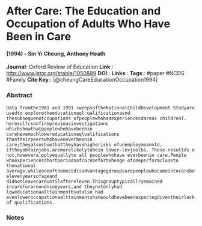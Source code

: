 # After Care: The Education and Occupation of Adults Who Have Been in Care
#### (1994) - Sin Yi Cheung, Anthony Heath
**Journal**: Oxford Review of Education
**Link**:: http://www.jstor.org/stable/1050889
**DOI**:: 
**Links**:: 
**Tags**:: #paper #NCDS #Family 
**Cite Key**:: [@cheungCareEducationOccupation1994]

### Abstract

```
Data fromthe1981 and 1991 sweepsoftheNationalChildDevelopment Studyare usedto exploretheeducationaql ualificationasnd thesubsequenotccupations ofpeoplewhohadexperiencecdareas childrenT. heresultcsonfirmpreviousinvestigations whichshowthatpeoplewhohavebeenin carehavemuchlowereducationaqlualifications thantheirpeerswhohaveneverbeenin care;theyalsoshowthattheyhavehigherisks ofunemploymeanntd, iftheyobtainjobs,aremorelikelytobein lower-levjeolbs. These resultds o not,howevera,pplyequallyto all peoplewhohave everbeenin care.People whoexperiencesdhortperiodsofcarebeforteheage ofoneperformcloseto thenational average,whileoneofthemostdisadvantagegdroupsarepeoplewhocameintocarebefore elevenyearsofageand didnotleavecareuntilaftereleven.Thisgrouptypicallryemained incareforaroundnineyears,and theynotonlyhad loweducationaalttainmentbsutalso had evenloweroccupationaalttainmentshanwouldhavebeenexpectegdiventheirlack of qualifications.
```

### Notes

